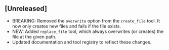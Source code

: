 ## [Unreleased]
- BREAKING: Removed the `overwrite` option from the `create_file` tool. It now only creates new files and fails if the file exists.
- NEW: Added `replace_file` tool, which always overwrites (or creates) the file at the given path.
- Updated documentation and tool registry to reflect these changes.
